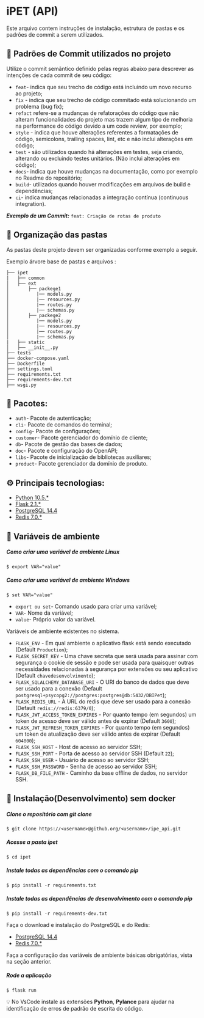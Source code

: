 # iPET (API)

Este arquivo contem instruções de instalação, estrutura de pastas e os padrões de commit a serem utilizados.

## :book: Padrões de Commit utilizados no projeto

Utilize o commit semântico definido pelas regras abaixo para descrever as intenções de cada commit de seu código:

- ```feat```- indica que seu trecho de código está incluindo um novo recurso ao projeto;
- ```fix``` - indica que seu trecho de código commitado está solucionando um problema (bug fix);
- ```refact``` refere-se a mudanças de refatorações do código que não alteram funcionalidades do projeto mas trazem algum tipo de melhoria na performance do código devido a um code review, por exemplo;
- ```style``` - indica que houve alterações referentes a formatações de código, semicolons, trailing spaces, lint, etc e não inclui alterações em código;
- ```test``` - são utilizados quando há alterações em testes, seja criando, alterando ou excluindo testes unitários. (Não inclui alterações em código);
- ```docs```- indica que houve mudanças na documentação, como por exemplo no Readme do repositório;
- ```build```- utilizados quando houver modificações em arquivos de build e dependências;
- ```ci```- indica mudanças relacionadas a integração contínua (continuous integration).

**_Exemplo de um Commit:_**
```feat: Criação de rotas de produto```
## :file_folder: Organização das pastas
As pastas deste projeto devem ser organizadas conforme exemplo a seguir.

Exemplo árvore base de pastas e arquivos :
```
├── ipet
|   ├── common
│   ├── ext
│       ├── packege1
│          |── models.py
│          |── resources.py
│          |── routes.py
│          |── schemas.py
│       ├── packege2
│          |── models.py
│          |── resources.py
│          |── routes.py
│          |── schemas.py
|   ├── static
│   ├── __init__.py
├── tests
├── docker-compose.yaml
├── Dockerfile
├── settings.toml
├── requirements.txt
├── requirements-dev.txt
├── wsgi.py
```
## :file_folder: Pacotes:
- ```auth```- Pacote de autenticação;
- ```cli```- Pacote de comandos do terminal;
- ```config```- Pacote de configurações;
- ```customer```- Pacote gerenciador do domínio de cliente;
- ```db```- Pacote de gestão das bases de dados;
- ```doc```- Pacote e configuração do OpenAPI;
- ```libs```- Pacote de inicialização de bibliotecas auxiliares;
- ```product```- Pacote gerenciador da domínio de produto.
## :gear: Principais tecnologias:
- [Python 10.5.*](https://www.python.org/)
- [Flask 2.1.*](https://flask.palletsprojects.com/en/2.1.x/)
- [PostgreSQL 14.4](https://www.postgresql.org/about/news/postgresql-144-released-2470/#:~:text=The%20PostgreSQL%20Global%20Development%20Group,data%20corruption%20in%20your%20indexes.)
- [Redis 7.0.*](https://redis.io/docs/getting-started/)
## :book: Variáveis de ambiente
##### **Como criar uma variável de ambiente Linux**
```
$ export VAR="value"
```
##### **Como criar uma variável de ambiente Windows**
```
$ set VAR="value"
```
- ```export ou set```- Comando usado para criar uma variável;
- ```VAR```- Nome da variável;
- ```value```- Próprio valor da variável.

Variáveis de ambiente existentes no sistema.

- ```FLASK_ENV``` - Em qual ambiente o aplicativo flask está sendo executado (Default ```Production```);
- ```FLASK_SECRET_KEY``` - Uma chave secreta que será usada para assinar com segurança o cookie de sessão e pode ser usada para quaisquer outras necessidades relacionadas à segurança por extensões ou seu aplicativo (Default ```chavedesenvolvimento```);
- ```FLASK_SQLALCHEMY_DATABASE_URI``` - O URI do banco de dados que deve ser usado para a conexão (Default ```postgresql+psycopg2://postgres:postgres@db:5432/DBIPet```); 
- ```FLASK_REDIS_URL``` - A URL do redis que deve ser usado para a conexão (Default ```redis://redis:6379/0```);
- ```FLASK_JWT_ACCESS_TOKEN_EXPIRES``` - Por quanto tempo (em segundos) um token de acesso deve ser válido antes de expirar (Default ```3600```);
- ```FLASK_JWT_REFRESH_TOKEN_EXPIRES``` - Por quanto tempo (em segundos) um token de atualização deve ser válido antes de expirar (Default ```604800```);
- ```FLASK_SSH_HOST``` - Host de acesso ao servidor SSH;
- ```FLASK_SSH_PORT``` - Porta de acesso ao servidor SSH (Default ```22```);
- ```FLASK_SSH_USER``` - Usuário de acesso ao servidor SSH;
- ```FLASK_SSH_PASSWORD``` - Senha de acesso ao servidor SSH;
- ```FLASK_DB_FILE_PATH``` - Caminho da base offline de dados, no servidor SSH.
## :traffic_light: Instalação(Desenvolvimento) sem docker
##### **Clone o repositório com git clone**
```
$ git clone https://<username>@github.org/<username>/ipe_api.git
```
##### **Acesse a pasta _ipet_**
```
$ cd ipet
```
##### **Instale todas as dependências com o comando pip**
```
$ pip install -r requirements.txt
```
##### **Instale todas as dependências de desenvolvimento com o comando pip**
```
$ pip install -r requirements-dev.txt
```
Faça o download e instalação do PostgreSQL e do Redis:
- [PostgreSQL 14.4](https://www.postgresql.org/about/news/postgresql-144-released-2470/#:~:text=The%20PostgreSQL%20Global%20Development%20Group,data%20corruption%20in%20your%20indexes.)
- [Redis 7.0.*](https://redis.io/docs/getting-started/)

Faça a configuração das variáveis de ambiente básicas obrigatórias, vista na seção anterior.

##### **Rode a aplicação**
```
$ flask run
```
:bulb: No VsCode instale as extensões **Python**, **Pylance** para ajudar na identificação de erros de padrão de escrita do código.
